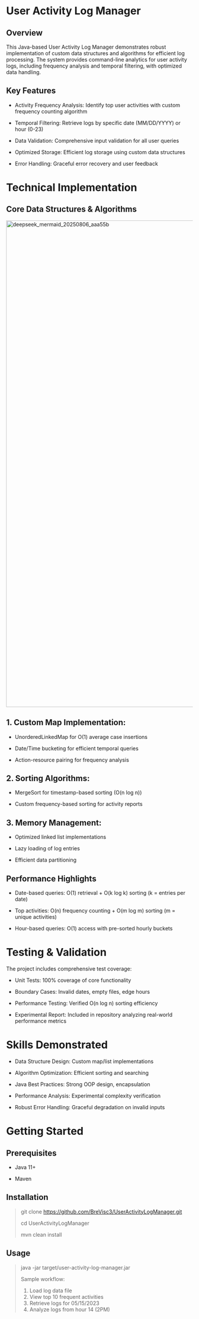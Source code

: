 # User Activity Log Manager
## Overview
This Java-based User Activity Log Manager demonstrates robust implementation of custom data structures and algorithms for efficient log processing. The system provides command-line analytics for user activity logs, including frequency analysis and temporal filtering, with optimized data handling.

## Key Features
* Activity Frequency Analysis: Identify top user activities with custom frequency counting algorithm

* Temporal Filtering: Retrieve logs by specific date (MM/DD/YYYY) or hour (0-23)

* Data Validation: Comprehensive input validation for all user queries

* Optimized Storage: Efficient log storage using custom data structures

* Error Handling: Graceful error recovery and user feedback

# Technical Implementation

## Core Data Structures & Algorithms

<img width="1588" height="1314" alt="deepseek_mermaid_20250806_aaa55b" src="https://github.com/user-attachments/assets/1736dcc1-346b-4c9d-9116-333e04156e19" />


## 1. Custom Map Implementation:

* UnorderedLinkedMap for O(1) average case insertions

* Date/Time bucketing for efficient temporal queries

* Action-resource pairing for frequency analysis

## 2. Sorting Algorithms:

* MergeSort for timestamp-based sorting (O(n log n))

* Custom frequency-based sorting for activity reports

## 3. Memory Management:

* Optimized linked list implementations

* Lazy loading of log entries

* Efficient data partitioning

## Performance Highlights
* Date-based queries: O(1) retrieval + O(k log k) sorting (k = entries per date)

* Top activities: O(n) frequency counting + O(m log m) sorting (m = unique activities)

* Hour-based queries: O(1) access with pre-sorted hourly buckets

# Testing & Validation
The project includes comprehensive test coverage:

* Unit Tests: 100% coverage of core functionality

* Boundary Cases: Invalid dates, empty files, edge hours

* Performance Testing: Verified O(n log n) sorting efficiency

* Experimental Report: Included in repository analyzing real-world performance metrics

# Skills Demonstrated
* Data Structure Design: Custom map/list implementations

* Algorithm Optimization: Efficient sorting and searching

* Java Best Practices: Strong OOP design, encapsulation

* Performance Analysis: Experimental complexity verification

* Robust Error Handling: Graceful degradation on invalid inputs

# Getting Started
## Prerequisites
* Java 11+

* Maven

## Installation

> git clone https://github.com/BreVisc3/UserActivityLogManager.git 
>
> cd UserActivityLogManager 
>
> mvn clean install

## Usage

> java -jar target/user-activity-log-manager.jar
>
> Sample workflow:
> 1. Load log data file
> 2. View top 10 frequent activities
> 3. Retrieve logs for 05/15/2023
> 4. Analyze logs from hour 14 (2PM)
